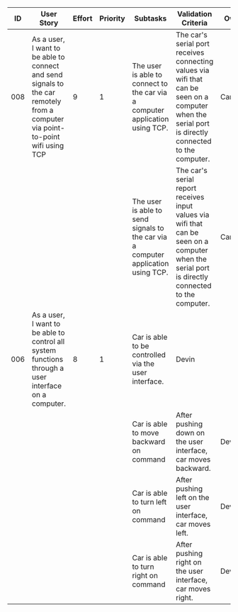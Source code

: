 | ID | User Story | Effort | Priority | Subtasks | Validation Criteria | Owner |
|----|------------|--------|----------|----------|---------------------|-------|
| 008 | As a user, I want to be able to connect and send signals to the car remotely from a computer via point-to-point wifi using TCP| 9 | 1 | The user is able to connect to the car via a computer application using TCP. | The car's serial port receives connecting values via wifi that can be seen on a computer when the serial port is directly connected to the computer.| Cameron |
| | | | | The user is able to send signals to the car via a computer application using TCP. | The car's serial report receives input values via wifi that can be seen on a computer when the serial port is directly connected to the computer. | Cameron |
| 006 | As a user, I want to be able to control all system functions through a user interface on a computer. | 8 | 1 | Car is able to be controlled via the user interface. | Devin |
||||| Car is able to move backward on command | After pushing down on the user interface, car moves backward. | Devin |
||||| Car is able to turn left on command | After pushing left on the user interface, car moves left. | Devin |
||||| Car is able to turn right on command | After pushing right on the user interface, car moves right. | Devin |
